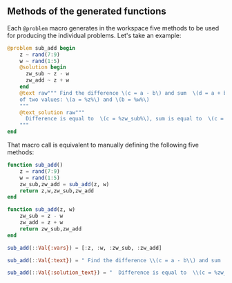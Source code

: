 ## Methods of the generated functions

Each `@problem` macro generates in the workspace five methods to be used for
producing the individual problems. Let's take an example:
```julia
@problem sub_add begin
    z ~ rand(7:9)
    w ~ rand(1:5)
    @solution begin
      zw_sub ~ z - w
      zw_add ~ z + w
    end
    @text raw""" Find the difference \(c = a - b\) and sum  \(d = a + b\)
    of two values: \(a = %z%\) and \(b = %w%\)
    """
    @text_solution raw"""
      Difference is equal to  \(c = %zw_sub%\), sum is equal to  \(c = %zw_add%\)
    """
end
```

That macro call is equivalent to manually defining the following five methods:

```julia
function sub_add() 
    z = rand(7:9)
    w = rand(1:5)
    zw_sub,zw_add = sub_add(z, w)
    return z,w,zw_sub,zw_add
end

function sub_add(z, w)
    zw_sub = z - w
    zw_add = z + w
    return zw_sub,zw_add
end

sub_add(::Val{:vars}) = [:z, :w, :zw_sub, :zw_add]

sub_add(::Val{:text}) = " Find the difference \\(c = a - b\\) and sum  \\(d = a + b\\)\nof two values: \\(a = %z%\\) and \\(b = %w%\\)\n"

sub_add(::Val{:solution_text}) = "  Difference is equal to  \\(c = %zw_sub%\\), sum is equal to  \\(c = %zw_add%\\)\n"

```
